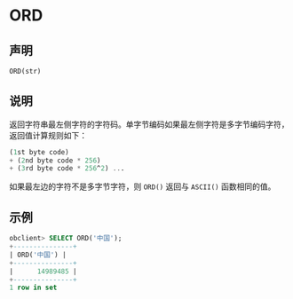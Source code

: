 # ORD

## 声明

```sql
ORD(str)
```

## 说明

返回字符串最左侧字符的字符码。单字节编码如果最左侧字符是多字节编码字符，返回值计算规则如下：

```sql
(1st byte code)
+ (2nd byte code * 256)
+ (3rd byte code * 256^2) ...
```

如果最左边的字符不是多字节字符，则 `ORD()` 返回与 `ASCII()` 函数相同的值。

## 示例

```sql
obclient> SELECT ORD('中国');
+---------------+
| ORD('中国') |
+---------------+
|      14989485 |
+---------------+
1 row in set 
```
